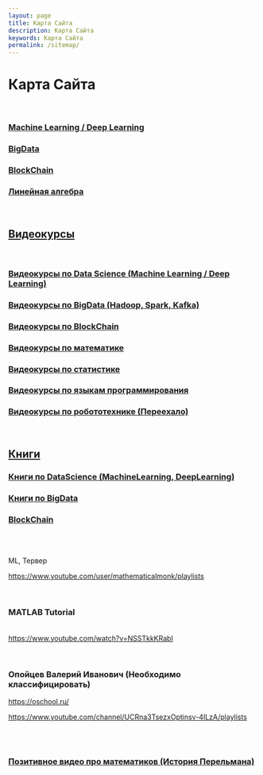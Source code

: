 ```yaml
---
layout: page
title: Карта Сайта
description: Карта Сайта
keywords: Карта Сайта
permalink: /sitemap/
---
```


# Карта Сайта

<br/>

### [Machine Learning / Deep Learning](/ds/)

### [BigData](/ds/bigdata/)

### [BlockChain](/blockchain/)

### [Линейная алгебра](/math/linal/)

<br/>

## [Видеокурсы](/videos/)

<br/>

### [Видеокурсы по Data Science (Machine Learning / Deep Learning)](/videos/ds/)

### [Видеокурсы по BigData (Hadoop, Spark, Kafka)](/videos/ds/bigdata/)

### [Видеокурсы по BlockChain](/videos/blockchain/)

### [Видеокурсы по математике](/videos/math/)

### [Видеокурсы по статистике](/videos/statistics/)

### [Видеокурсы по языкам программирования](/videos/lang/)

### [Видеокурсы по робототехнике (Переехало)](https://robotech.info/videos/)

<br/>

## [Книги](/books/)

### [Книги по DataScience (MachineLearning, DeepLearning)](/books/bigdata/)

### [Книги по BigData](/books/bigdata/)

### [BlockChain](/books/blockchain/)

<br/><br/>

ML, Тервер

https://www.youtube.com/user/mathematicalmonk/playlists

<br/>

### MATLAB Tutorial

<br/> https://www.youtube.com/watch?v=NSSTkkKRabI

<br/>

### Опойцев Валерий Иванович (Необходимо классифицировать)

https://oschool.ru/

https://www.youtube.com/channel/UCRna3TsezxOptinsv-4ILzA/playlists

<br/>

<br/>

### [Позитивное видео про математиков (История Перельмана)](/videos/perelman/)
